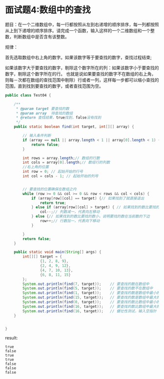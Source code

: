 # 面试题4:数组中的查找

题目：在一个二维数组中，每一行都按照从左到右递增的顺序排序，每一列都按照从上到下递增的顺序排序。请完成一个函数，输入这样的一个二维数组和一个整数，判断数组中是否含有该整数。

规律：

首先选取数组中右上角的数字。如果该数字等于要查找的数字，查找过程结束;

如果该数字大于要查找的数字，剔除这个数字所在的列：如果该数字小于要查找的数字，剔除这个数字所在的行。 
也就是说如果要查找的数字不在数组的右上角，则每－次都在数组的查找范围中剔除）行或者一列，这样每一步都可以缩小查找的范围，直到找到要查找的数字，或者查找范围为空。 

```java
public class Test04 {

    /**
     * @param target 要查找的数
     * @param array  待查找的数组
     * @return 查找结果，true找到，false没有找到
     */
    public static boolean find(int target, int[][] array) {

        // 输入条件判断
        if (array == null || array.length < 1 || array[0].length < 1) {
            return false;
        }

        int rows = array.length;// 数组的行数
        int cols = array[0].length;// 数组行的列数
        //右上角的位置
        int row = 0; // 起始开始的行号
        int col = cols - 1; // 起始开始的列号


        // 要查找的位置确保在数组之内
        while (row >= 0 && col >= 0 && row < rows && col < cols) {
            if (array[row][col] == target) {// 如果找到了就直接退出
                return true;
            } else if (array[row][col] > target) { // 如果找到的数比要找的数大，说明要找的数在当前数的左边
                col--;// 列数减一，代表向左移动
            } else {// 如果找到的数比要找的数小，说明要找的数在当前数的下边
                row++;// 行数加一，代表向下移动  
            }

        }
        return false;
    }

    public static void main(String[] args) {
        int[][] target = {
                {1, 2, 8, 9},
                {2, 4, 9, 12},
                {4, 7, 10, 13},
                {6, 8, 11, 15}
        };
        System.out.println(find(7, target));    // 要查找的数在数组中  
        System.out.println(find(5, target));    // 要查找的数不在数组中  
        System.out.println(find(1, target));    // 要查找的数是数组中最小的数字  
        System.out.println(find(15, target));   // 要查找的数是数组中最大的数字  
        System.out.println(find(0, target));    // 要查找的数比数组中最小的数字还小  
        System.out.println(find(16, target));   // 要查找的数比数组中最大的数字还大  
        System.out.println(find(16, target));   // 健壮性测试，输入空指针  
    }


}
```

result:
```
true
false
true
true
false
false
false
```